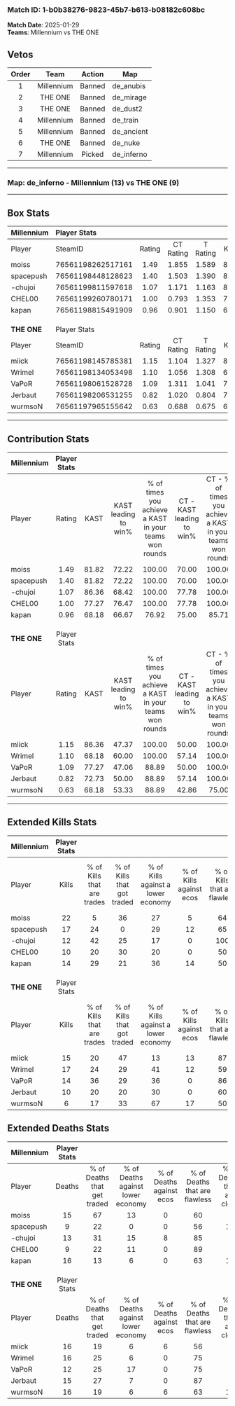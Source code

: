 ### Match ID: 1-b0b38276-9823-45b7-b613-b08182c608bc  
**Match Date**: 2025-01-29  
**Teams**: Millennium vs THE ONE  

## Vetos  

| Order | Team | Action | Map |
| :---: | :--: | :----: | --- |
| 1 | Millennium | Banned | de_anubis |
| 2 | THE ONE | Banned | de_mirage |
| 3 | THE ONE | Banned | de_dust2 |
| 4 | Millennium | Banned | de_train |
| 5 | Millennium | Banned | de_ancient |
| 6 | THE ONE | Banned | de_nuke |
| 7 | Millennium | Picked | de_inferno |

---  

### **Map**: de_inferno - Millennium (13) vs THE ONE (9)  
---  

## Box Stats  

| **Millennium** | Player Stats      |        |           |          |       |      |       |         |        |      |     |
| :- | :- | :-: | :-: | :-: | :-: | :-: | :-: | :-: | :-: | :-: | :-: |
| Player         | SteamID           | Rating | CT Rating | T Rating | KAST  | ADR  | Kills | Assists | Deaths | K/D  | HS% |
| moiss          | 76561198262517161 |  1.49  |   1.855   |  1.589   | 81.82 | 96.2 |  22   |    5    |   15   | 1.47 | 13  |
| spacepush      | 76561198448128623 |  1.40  |   1.503   |  1.390   | 81.82 | 86.5 |  17   |    4    |   9    | 1.89 | 23  |
| -chujoi        | 76561199811597618 |  1.07  |   1.171   |  1.163   | 86.36 | 59.0 |  12   |    7    |   13   | 0.92 | 41  |
| CHEL00         | 76561199260780171 |  1.00  |   0.793   |  1.353   | 77.27 | 57.5 |  10   |    3    |   9    | 1.11 | 60  |
| kapan          | 76561198815491909 |  0.96  |   0.901   |  1.150   | 68.18 | 68.5 |  14   |    5    |   16   | 0.88 | 64  |
|                |                   |        |           |          |       |      |       |         |        |      |     |
|                |                   |        |           |          |       |      |       |         |        |      |     |
|                |                   |        |           |          |       |      |       |         |        |      |     |
| **THE ONE**    | Player Stats      |        |           |          |       |      |       |         |        |      |     |
| Player         | SteamID           | Rating | CT Rating | T Rating | KAST  | ADR  | Kills | Assists | Deaths | K/D  | HS% |
| miick          | 76561198145785381 |  1.15  |   1.104   |  1.327   | 86.36 | 73.6 |  15   |    4    |   16   | 0.94 | 66  |
| Wrimel         | 76561198134053498 |  1.10  |   1.056   |  1.308   | 68.18 | 71.8 |  17   |    6    |   16   | 1.06 | 41  |
| VaPoR          | 76561198061528728 |  1.09  |   1.311   |  1.041   | 77.27 | 61.3 |  14   |    2    |   12   | 1.17 | 64  |
| Jerbaut        | 76561198206531255 |  0.82  |   1.020   |  0.804   | 72.73 | 56.1 |  10   |    5    |   15   | 0.67 | 50  |
| wurmsoN        | 76561197965155642 |  0.63  |   0.688   |  0.675   | 68.18 | 54.3 |   6   |   11    |   16   | 0.38 | 50  |
---  

## Contribution Stats  

| **Millennium** | Player Stats |       |                      |                                                        |                           |                                                             |                          |                                                            |
| :- | :-: | :-: | :-: | :-: | :-: | :-: | :-: | :-: |
| Player         |    Rating    | KAST  | KAST leading to win% | % of times you achieve a KAST in your teams won rounds | CT - KAST leading to win% | CT - % of times you achieve a KAST in your teams won rounds | T - KAST leading to win% | T - % of times you achieve a KAST in your teams won rounds |
| moiss          |     1.49     | 81.82 |        72.22         |                         100.00                         |           70.00           |                           100.00                            |          75.00           |                           100.00                           |
| spacepush      |     1.40     | 81.82 |        72.22         |                         100.00                         |           70.00           |                           100.00                            |          75.00           |                           100.00                           |
| -chujoi        |     1.07     | 86.36 |        68.42         |                         100.00                         |           77.78           |                           100.00                            |          60.00           |                           100.00                           |
| CHEL00         |     1.00     | 77.27 |        76.47         |                         100.00                         |           77.78           |                           100.00                            |          75.00           |                           100.00                           |
| kapan          |     0.96     | 68.18 |        66.67         |                         76.92                          |           75.00           |                            85.71                            |          57.14           |                           66.67                            |
|                |              |       |                      |                                                        |                           |                                                             |                          |                                                            |
|                |              |       |                      |                                                        |                           |                                                             |                          |                                                            |
|                |              |       |                      |                                                        |                           |                                                             |                          |                                                            |
| **THE ONE**    | Player Stats |       |                      |                                                        |                           |                                                             |                          |                                                            |
| Player         |    Rating    | KAST  | KAST leading to win% | % of times you achieve a KAST in your teams won rounds | CT - KAST leading to win% | CT - % of times you achieve a KAST in your teams won rounds | T - KAST leading to win% | T - % of times you achieve a KAST in your teams won rounds |
| miick          |     1.15     | 86.36 |        47.37         |                         100.00                         |           50.00           |                           100.00                            |          45.45           |                           100.00                           |
| Wrimel         |     1.10     | 68.18 |        60.00         |                         100.00                         |           57.14           |                           100.00                            |          62.50           |                           100.00                           |
| VaPoR          |     1.09     | 77.27 |        47.06         |                         88.89                          |           50.00           |                           100.00                            |          44.44           |                           80.00                            |
| Jerbaut        |     0.82     | 72.73 |        50.00         |                         88.89                          |           57.14           |                           100.00                            |          44.44           |                           80.00                            |
| wurmsoN        |     0.63     | 68.18 |        53.33         |                         88.89                          |           42.86           |                            75.00                            |          62.50           |                           100.00                           |
---  

## Extended Kills Stats  

| **Millennium** | Player Stats |                            |                            |                                    |                         |                              |                                 |                                       |                    |           |
| :- | :-: | :-: | :-: | :-: | :-: | :-: | :-: | :-: | :-: | :-: |
| Player         |    Kills     | % of Kills that are trades | % of Kills that got traded | % of Kills against a lower economy | % of Kills against ecos | % of Kills that are flawless | % of Kills that are close duels | % of Kills that are assisted by flash | Pistol Round Kills | AWP Kills |
| moiss          |      22      |             5              |             36             |                 27                 |            5            |              64              |               14                |                   5                   |         0          |     1     |
| spacepush      |      17      |             24             |             0              |                 29                 |           12            |              65              |                6                |                   0                   |         10         |     1     |
| -chujoi        |      12      |             42             |             25             |                 17                 |            0            |             100              |                0                |                   0                   |         0          |     0     |
| CHEL00         |      10      |             20             |             30             |                 20                 |            0            |              50              |               10                |                   0                   |         0          |     3     |
| kapan          |      14      |             29             |             21             |                 36                 |           14            |              50              |                0                |                   7                   |         0          |     1     |
|                |              |                            |                            |                                    |                         |                              |                                 |                                       |                    |           |
|                |              |                            |                            |                                    |                         |                              |                                 |                                       |                    |           |
|                |              |                            |                            |                                    |                         |                              |                                 |                                       |                    |           |
| **THE ONE**    | Player Stats |                            |                            |                                    |                         |                              |                                 |                                       |                    |           |
| Player         |    Kills     | % of Kills that are trades | % of Kills that got traded | % of Kills against a lower economy | % of Kills against ecos | % of Kills that are flawless | % of Kills that are close duels | % of Kills that are assisted by flash | Pistol Round Kills | AWP Kills |
| miick          |      15      |             20             |             47             |                 13                 |           13            |              87              |                0                |                  20                   |         0          |     3     |
| Wrimel         |      17      |             24             |             29             |                 41                 |           12            |              59              |               12                |                   0                   |         0          |     2     |
| VaPoR          |      14      |             36             |             29             |                 36                 |            0            |              86              |                0                |                   7                   |         2          |     2     |
| Jerbaut        |      10      |             20             |             20             |                 30                 |            0            |              60              |               20                |                   0                   |         0          |     0     |
| wurmsoN        |      6       |             17             |             33             |                 67                 |           17            |              50              |                0                |                  17                   |         0          |     1     |
## Extended Deaths Stats  

| **Millennium** | Player Stats |                             |                                   |                          |                               |                            |                           |               |
| :- | :-: | :-: | :-: | :-: | :-: | :-: | :-: | :-: |
| Player         |    Deaths    | % of Deaths that get traded | % of Deaths against lower economy | % of Deaths against ecos | % of Deaths that are flawless | % of Deaths that are close | % of Deaths while blinded | Deaths to AWP |
| moiss          |      15      |             67              |                13                 |            0             |              60               |             7              |            13             |       0       |
| spacepush      |      9       |             22              |                 0                 |            0             |              56               |             11             |             0             |       0       |
| -chujoi        |      13      |             31              |                15                 |            8             |              85               |             0              |             8             |       0       |
| CHEL00         |      9       |             22              |                11                 |            0             |              89               |             0              |            22             |       0       |
| kapan          |      16      |             13              |                 6                 |            0             |              63               |             13             |             0             |       2       |
|                |              |                             |                                   |                          |                               |                            |                           |               |
|                |              |                             |                                   |                          |                               |                            |                           |               |
|                |              |                             |                                   |                          |                               |                            |                           |               |
| **THE ONE**    | Player Stats |                             |                                   |                          |                               |                            |                           |               |
| Player         |    Deaths    | % of Deaths that get traded | % of Deaths against lower economy | % of Deaths against ecos | % of Deaths that are flawless | % of Deaths that are close | % of Deaths while blinded | Deaths to AWP |
| miick          |      16      |             19              |                 6                 |            6             |              56               |             0              |             6             |       2       |
| Wrimel         |      16      |             25              |                 6                 |            0             |              75               |             6              |             6             |       3       |
| VaPoR          |      12      |             25              |                17                 |            0             |              75               |             8              |             0             |       2       |
| Jerbaut        |      15      |             27              |                 7                 |            0             |              87               |             0              |             0             |       2       |
| wurmsoN        |      16      |             19              |                 6                 |            6             |              63               |             19             |             0             |       1       |
